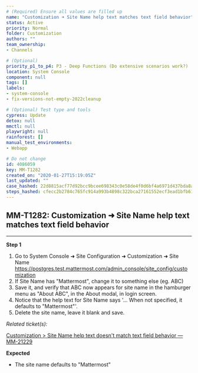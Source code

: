 ```yaml
---
# (Required) Ensure all values are filled up
name: "Customization ➜ Site Name help text matches text field behavior"
status: Active
priority: Normal
folder: Customization
authors: ""
team_ownership: 
- Channels

# (Optional)
priority_p1_to_p4: P3 - Deep Functions (Do extensive scenarios work?)
location: System Console
component: null
tags: []
labels: 
- system-console
- fix-versions-not-empty-2022cleanup

# (Optional) Test type and tools
cypress: Update
detox: null
mmctl: null
playwright: null
rainforest: []
manual_test_environments: 
- Webapp

# Do not change
id: 4086059
key: MM-T1282
created_on: "2020-01-27T15:19:05Z"
last_updated: ""
case_hashed: 22d8815acf77d92bcc9bcee698343c0e58de4f0d6bf4a6971d437bda8a2fcaa8f123c81286fb4f4ee1de8f6e1557963b
steps_hashed: cfecc2b2784c765fc914a993b4898c322bca27161552ecf3ead1bfb610975348ffd6b7f35d9d2b48fa10e161e7784151
---
```


<!-- (Auto-generated) Based on frontmatter's "key" and "name" -->

## MM-T1282: Customization ➜ Site Name help text matches text field behavior

---

**Step 1**

1. Go to System Console ➜ Site Configuration ➜ Customization ➜ Site Name\
   <https://postgres.test.mattermost.com/admin_console/site_config/customization>
2. If Site Name has "Mattermost", change it to something else (eg. ABC)
3. Save it, and verify that ABC now appears for site name in the hamburger menu as "About ABC", in the About modal, in login screen.
4. Notice that the help text for Site Name says '... When not specified, it defaults to "Mattermost"'.
5. Delete the site name, leave it blank and save.

_Related ticket(s):_

[Customization > Site Name help text doesn't match text field behavior — MM-21229](https://mattermost.atlassian.net/browse/MM-21229)

**Expected**

- The site name defaults to "Mattermost"
